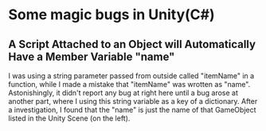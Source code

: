 # Some magic bugs in Unity(C#)

## A Script Attached to an Object will Automatically Have a Member Variable "name"
I was using a string parameter passed from outside called "itemName" in a function, while I made a mistake that "itemName" was wrotten as "name". Astonishingly, it didn't report any bug at right here until a bug arose at another part, where I using this string variable as a key of a dictionary. After a investigation, I found that the "name" is just the name of that GameObject listed in the Unity Scene (on the left).

